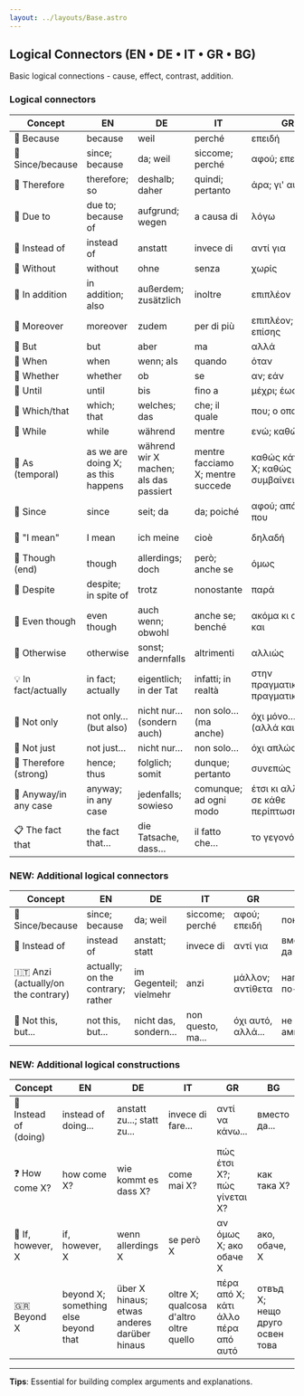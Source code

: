 ```yaml
---
layout: ../layouts/Base.astro
---
```

## Logical Connectors (EN • DE • IT • GR • BG)

Basic logical connections - cause, effect, contrast, addition.

### Logical connectors
| Concept | EN | DE | IT | GR | BG |
|---|---|---|---|---|---|
| 🔗 Because | because | weil | perché | επειδή | защото |
| 🔗 Since/because | since; because | da; weil | siccome; perché | αφού; επειδή | понеже; тъй като |
| 🔗 Therefore | therefore; so | deshalb; daher | quindi; pertanto | άρα; γι' αυτό | следователно; затова |
| 🔗 Due to | due to; because of | aufgrund; wegen | a causa di | λόγω | поради; заради |
| 🔗 Instead of | instead of | anstatt | invece di | αντί για | вместо |
| 🔗 Without | without | ohne | senza | χωρίς | без |
| 🔗 In addition | in addition; also | außerdem; zusätzlich | inoltre | επιπλέον | освеν това |
| 🔗 Moreover | moreover | zudem | per di più | επιπλέον; επίσης | освен това |
| 🔗 But | but | aber | ma | αλλά | но; ама |
| 🔗 When | when | wenn; als | quando | όταν | когато |
| 🔗 Whether | whether | ob | se | αν; εάν | дали |
| 🔗 Until | until | bis | fino a | μέχρι; έως | до |
| 🔗 Which/that | which; that | welches; das | che; il quale | που; ο οποίος | който/която |
| 🔗 While | while | während | mentre | ενώ; καθώς | докато |
| 🔗 As (temporal) | as we are doing X; as this happens | während wir X machen; als das passiert | mentre facciamo X; mentre succede | καθώς κάνουμε X; καθώς συμβαίνει αυτό | докато правим X; докато се случва това |
| 🔗 Since | since | seit; da | da; poiché | αφού; από τότε που | откакто; тъй като |
| 🧷 "I mean" | I mean | ich meine | cioè | δηλαδή | демек; в смисъл |
| 🔄 Though (end) | though | allerdings; doch | però; anche se | όμως | обаче |
| 🚧 Despite | despite; in spite of | trotz | nonostante | παρά | въпреки |
| 🔄 Even though | even though | auch wenn; obwohl | anche se; benché | ακόμα κι αν; αν και | въпреки че; дори и |
| 🔀 Otherwise | otherwise | sonst; andernfalls | altrimenti | αλλιώς | иначе |
| 💡 In fact/actually | in fact; actually | eigentlich; in der Tat | infatti; in realtà | στην πραγματικότητα; πραγματικά | всъщност; в действителност |
| 🎯 Not only | not only… (but also) | nicht nur… (sondern auch) | non solo… (ma anche) | όχι μόνο… (αλλά και) | не само… (но и) |
| 🚫 Not just | not just… | nicht nur… | non solo… | όχι απλώς… | не просто… |
| 🔗 Therefore (strong) | hence; thus | folglich; somit | dunque; pertanto | συνεπώς | следователно |
| 🔁 Anyway/in any case | anyway; in any case | jedenfalls; sowieso | comunque; ad ogni modo | έτσι κι αλλιώς; σε κάθε περίπτωση | така или иначе; във всеки случай |
| 📋 The fact that | the fact that… | die Tatsache, dass… | il fatto che… | το γεγονός ότι… | фактът, че… |

### NEW: Additional logical connectors
| Concept | EN | DE | IT | GR | BG |
|---|---|---|---|---|---|
| 🔗 Since/because | since; because | da; weil | siccome; perché | αφού; επειδή | понеже |
| 🔀 Instead of | instead of | anstatt; statt | invece di | αντί για | вместо да |
| 🇮🇹 Anzi (actually/on the contrary) | actually; on the contrary; rather | im Gegenteil; vielmehr | anzi | μάλλον; αντίθετα | напротив; по-точно |
| 🚫 Not this, but... | not this, but... | nicht das, sondern... | non questo, ma... | όχι αυτό, αλλά... | не това, ами... |

### NEW: Additional logical constructions
| Concept | EN | DE | IT | GR | BG |
|---|---|---|---|---|---|
| 🔀 Instead of (doing) | instead of doing... | anstatt zu...; statt zu... | invece di fare... | αντί να κάνω... | вместо да... |
| ❓ How come X? | how come X? | wie kommt es dass X? | come mai X? | πώς έτσι X?; πώς γίνεται X? | как така X? |
| 🔄 If, however, X | if, however, X | wenn allerdings X | se però X | αν όμως X; ако обаче X | ако, обаче, X |
| 🇬🇷 Beyond X | beyond X; something else beyond that | über X hinaus; etwas anderes darüber hinaus | oltre X; qualcosa d'altro oltre quello | πέρα από X; κάτι άλλο πέρα από αυτό | отвъд X; нещо друго освен това |

---
**Tips**: Essential for building complex arguments and explanations.
